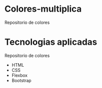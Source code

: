 # Colores-multiplica
Repositorio de colores 



# Tecnologias aplicadas
Repositorio de colores 

<ul>
  <li>HTML</li>
  <li>CSS</li>
  <li>Flexbox</li>
  <li>Bootstrap</li>
</ul>
